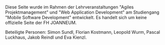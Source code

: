 Diese Seite wurde im Rahmen der Lehrveranstaltungen "Agiles Projektmanagement" und "Web Application Development" am Studiengang "Mobile Software Development" entwickelt. Es handelt sich um keine offizielle Seite der FH JOANNEUM.

Beteiligte Personen: Simon Sundl, Florian Kostmann, Leopold Wurm, Pascal Luckhaus, Jakob Reindl und Eva Kienzl.